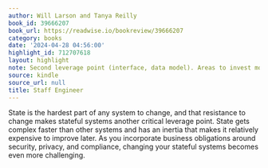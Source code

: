```yaml
---
author: Will Larson and Tanya Reilly
book_id: 39666207
book_url: https://readwise.io/bookreview/39666207
category: books
date: '2024-04-28 04:56:00'
highlight_id: 712707618
layout: highlight
note: Second leverage point (interface, data model). Areas to invest more in quality
source: kindle
source_url: null
title: Staff Engineer
---
```


State is the hardest part of any system to change, and that resistance to change makes stateful systems another critical leverage point. State gets complex faster than other systems and has an inertia that makes it relatively expensive to improve later. As you incorporate business obligations around security, privacy, and compliance, changing your stateful systems becomes even more challenging.